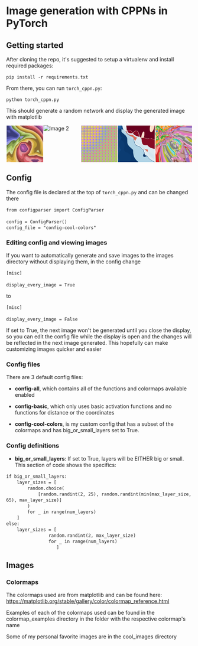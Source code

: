 # Image generation with CPPNs in PyTorch
## Getting started
After cloning the repo, it's suggested to setup a virtualenv and install required packages:

```
pip install -r requirements.txt
```

From there, you can run `torch_cppn.py`:
```
python torch_cppn.py
```


This should generate a random network and display the generated image with matplotlib

<div style="display: flex; justify-content: space-between;">
    <img src="cool_images\02c9e679-bef9-11ee-b087-10a56209f40c.png" alt="Image 1" width="20%">
    <img src="cool_images\ab535087-bf8d-11ee-8cc0-10a56209f40c.png" alt="Image 2" width="20%">
    <img src="cool_images\e78b0119-bf97-11ee-a1bd-10a56209f40c.png" alt="Image 3" width="20%">
    <img src="cool_images\8133bed0-bf25-11ee-b45e-10a56209f40c - Copy.png" alt="Image 4" width="20%">
    <img src="cool_images\193aaea8-befb-11ee-94a7-10a56209f40c - Copy.png" alt="Image 4" width="20%">

    
</div>

## Config
The config file is declared at the top of `torch_cppn.py` and can be changed there 

```
from configparser import ConfigParser

config = ConfigParser()
config_file = "config-cool-colors"
```
### Editing config and viewing images
If you want to automatically generate and save images to the images directory without displaying them, in the config change

```
[misc]

display_every_image = True
```
to
```
[misc]

display_every_image = False
``````
If set to True, the next image won't be generated until you close the display, so you can edit the config file while the display is open and the changes will be reflected in the next image generated. This hopefully can make customizing images quicker and easier

### Config files
There are 3 default config files:

- <b>config-all</b>, which contains all of the functions and colormaps available enabled

- <b>config-basic</b>, which only uses basic activation functions and no functions for distance or the coordinates

- <b>config-cool-colors</b>, is my custom config that has a subset of the colormaps and has big_or_small_layers set to True.



### Config definitions
- <b>big_or_small_layers</b>: If set to True, layers will be EITHER big or small. This section of code shows the specifics:
```
if big_or_small_layers:
    layer_sizes = [
        random.choice(
            [random.randint(2, 25), random.randint(min(max_layer_size, 65), max_layer_size)]
        )
        for _ in range(num_layers)
    ]
else:
    layer_sizes = [
                random.randint(2, max_layer_size) 
                for _ in range(num_layers)
                   ]
```
## Images

### Colormaps
The colormaps used are from matplotlib and can be found here:
https://matplotlib.org/stable/gallery/color/colormap_reference.html


Examples of each of the colormaps used can be found in the colormap_examples directory in the folder with the respective colormap's name

Some of my personal favorite images are in the cool_images directory


